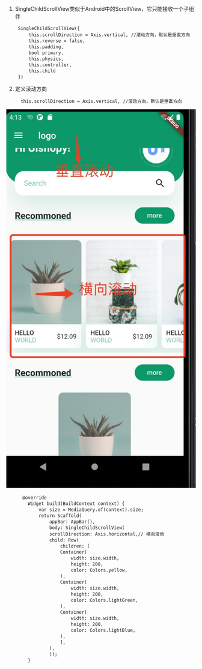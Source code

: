 1. SingleChildScrollView类似于Android中的ScrollView，它只能接收一个子组件

        SingleChildScrollView({
            this.scrollDirection = Axis.vertical, //滚动方向，默认是垂直方向
            this.reverse = false, 
            this.padding, 
            bool primary, 
            this.physics, 
            this.controller,
            this.child
        })

2. 定义滚动方向

         this.scrollDirection = Axis.vertical, //滚动方向，默认是垂直方向

![avartar](../../../assets/scroll1.jpg)

          @override
            Widget build(BuildContext context) {
                var size = MediaQuery.of(context).size;
                return Scaffold(
                    appBar: AppBar(),
                    body: SingleChildScrollView(
                    scrollDirection: Axis.horizontal,// 横向滚动
                    child: Row(
                        children: [
                        Container(
                            width: size.width,
                            height: 200,
                            color: Colors.yellow,
                        ),
                        Container(
                            width: size.width,
                            height: 200,
                            color: Colors.lightGreen,
                        ),
                        Container(
                            width: size.width,
                            height: 200,
                            color: Colors.lightBlue,
                        ),
                        ],
                    ),
                    ));
            }